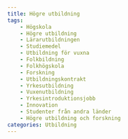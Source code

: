 ```yaml
---
title: Högre utbildning
tags:
    - Högskola
    - Högre utbildning
    - Lärarutbildningen
    - Studiemedel
    - Utbildning för vuxna
    - Folkbildning
    - Folkhögskola
    - Forskning
    - Utbildningskontrakt
    - Yrkesutbildning
    - Vuxenutbildning
    - Yrkesintroduktionsjobb
    - Innovation
    - Studenter från andra länder
    - Högre utbildning och forskning
categories: Utbildning
---
```

